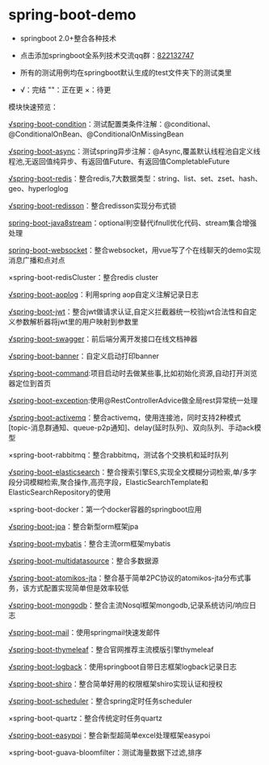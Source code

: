 # spring-boot-demo
- springboot 2.0+整合各种技术

- 点击添加springboot全系列技术交流qq群：[822132747](http://shang.qq.com/wpa/qunwpa?idkey=5bad2b8f8696a3fa80a906df2624de5560b3ab8614c817c3bab7d21270f77e93)

- 所有的测试用例均在springboot默认生成的test文件夹下的测试类里

- √：完结   ""：正在更   ×：待更

模块快速预览：

[√spring-boot-condition](https://github.com/Bubblessss/spring-boot-demo/tree/master/spring-boot-condition)：测试配置类条件注解：@conditional、@ConditionalOnBean、@ConditionalOnMissingBean

[√spring-boot-async](https://github.com/Bubblessss/spring-boot-demo/tree/master/spring-boot-async)：测试spring异步注解：@Async,覆盖默认线程池自定义线程池,无返回值纯异步、有返回值Future<T>、有返回值CompletableFuture<T>

[√spring-boot-redis](https://github.com/Bubblessss/spring-boot-demo/tree/master/spring-boot-redis)：整合redis,7大数据类型：string、list、set、zset、hash、geo、hyperloglog

[√spring-boot-redisson](https://github.com/Bubblessss/spring-boot-demo/tree/master/spring-boot-redisson)：整合redisson实现分布式锁

[spring-boot-java8stream](https://github.com/Bubblessss/spring-boot-demo/tree/master/spring-boot-java8stream)：optional判空替代ifnull优化代码、stream集合增强处理

[spring-boot-websocket](https://github.com/Bubblessss/spring-boot-demo/tree/master/spring-boot-websocket)：整合websocket，用vue写了个在线聊天的demo实现消息广播和点对点
 
×spring-boot-redisCluster：整合redis cluster

[√spring-boot-aoplog](https://github.com/Bubblessss/spring-boot-demo/tree/master/spring-boot-aoplog)：利用spring aop自定义注解记录日志

[√spring-boot-jwt](https://github.com/Bubblessss/spring-boot-demo/tree/master/spring-boot-jwt)：整合jwt做请求认证,自定义拦截器统一校验jwt合法性和自定义参数解析器将jwt里的用户映射到参数里

[√spring-boot-swagger](https://github.com/Bubblessss/spring-boot-demo/tree/master/spring-boot-swagger)：前后端分离开发接口在线文档神器

[√spring-boot-banner](https://github.com/Bubblessss/spring-boot-demo/tree/master/spring-boot-banner)：自定义启动打印banner

[√spring-boot-command](https://github.com/Bubblessss/spring-boot-demo/tree/master/spring-boot-command):项目启动时去做某些事,比如初始化资源,自动打开浏览器定位到首页

[√spring-boot-exception](https://github.com/Bubblessss/spring-boot-demo/tree/master/spring-boot-exception):使用@RestControllerAdvice做全局rest异常统一处理

[√spring-boot-activemq](https://github.com/Bubblessss/spring-boot-demo/tree/master/spring-boot-activemq)：整合activemq，使用连接池，同时支持2种模式[topic-消息群通知、queue-p2p通知]、delay(延时队列)、双向队列、手动ack模型

×spring-boot-rabbitmq：整合rabbitmq，测试各个交换机和延时队列

[√spring-boot-elasticsearch](https://github.com/Bubblessss/spring-boot-demo/tree/master/spring-boot-elasticsearch)：整合搜索引擎ES,实现全文模糊分词检索,单/多字段分词模糊检索,聚合操作,高亮字段，ElasticSearchTemplate和ElasticSearchRepository的使用

×spring-boot-docker：第一个docker容器的springboot应用

[√spring-boot-jpa](https://github.com/Bubblessss/spring-boot-demo/tree/master/spring-boot-jpa)：整合新型orm框架jpa

[√spring-boot-mybatis](https://github.com/Bubblessss/spring-boot-demo/tree/master/spring-boot-mybatis)：整合主流orm框架mybatis

[√spring-boot-multidatasource](https://github.com/Bubblessss/spring-boot-demo/tree/master/spring-boot-multidatasource)：整合多数据源

[√spring-boot-atomikos-jta](https://github.com/Bubblessss/spring-boot-demo/tree/master/spring-boot-atomikos-jta)：整合基于简单2PC协议的atomikos-jta分布式事务，该方式配置实现简单但是效率较低

[√spring-boot-mongodb](https://github.com/Bubblessss/spring-boot-demo/tree/master/spring-boot-mongodb)：整合主流Nosql框架mongodb,记录系统访问/响应日志

[√spring-boot-mail](https://github.com/Bubblessss/spring-boot-demo/tree/master/spring-boot-mail)：使用springmail快速发邮件

[√spring-boot-thymeleaf](https://github.com/Bubblessss/spring-boot-demo/tree/master/spring-boot-thymeleaf)：整合官网推荐主流模版引擎thymeleaf

[√spring-boot-logback](https://github.com/Bubblessss/spring-boot-demo/tree/master/spring-boot-logback)：使用springboot自带日志框架logback记录日志

[√spring-boot-shiro](https://github.com/Bubblessss/spring-boot-demo/tree/master/spring-boot-shiro)：整合简单好用的权限框架shiro实现认证和授权

[√spring-boot-scheduler](https://github.com/Bubblessss/spring-boot-demo/tree/master/spring-boot-scheduler)：整合spring定时任务scheduler

×spring-boot-quartz：整合传统定时任务quartz

[√spring-boot-easypoi](https://github.com/Bubblessss/spring-boot-demo/tree/master/spring-boot-easypoi)：整合新型超简单excel处理框架easypoi

×spring-boot-guava-bloomfilter：测试海量数据下过滤,排序


